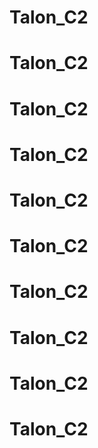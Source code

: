 # Talon_C2
# Talon_C2
# Talon_C2
# Talon_C2
# Talon_C2
# Talon_C2
# Talon_C2
# Talon_C2
# Talon_C2
# Talon_C2
